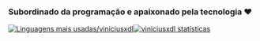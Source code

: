 ### Subordinado da programação e apaixonado pela tecnologia ❤️

[![Linguagens mais usadas/viniciusxdl](https://github-readme-stats.vercel.app/api/top-langs/?username=viniciusxdl&layout=compact&hide=pug&locale=pt-br&title_color=424242)](https://github.com/viniciusxdl)[![viniciusxdl statísticas](https://github-readme-stats.vercel.app/api?username=viniciusxdl&hide=prs&count_private=true&show_icons=true&custom_title=Minhas%20estatísticas&title_color=f50057&text_color=424242&icon_color=4a148c&hide_border=true&locale=pt-br)](https://github.com/viniciusxdl)
